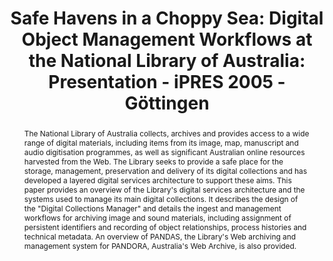 ---
abstract: 'The National Library of Australia collects, archives and provides access
  to a wide range of digital materials, including items from its image, map, manuscript
  and audio digitisation programmes, as well as significant Australian online resources
  harvested from the Web. The Library seeks to provide a safe place for the storage,
  management, preservation and delivery of its digital collections and has developed
  a layered digital services architecture to support these aims.

  This paper provides an overview of the Library''s digital services architecture
  and the systems used to manage its main digital collections. It describes the design
  of the "Digital Collections Manager" and details the ingest and management workflows
  for archiving image and sound materials, including assignment of persistent identifiers
  and recording of object relationships, process histories and technical metadata.
  An overview of PANDAS, the Library''s Web archiving and management system for PANDORA,
  Australia''s Web Archive, is also provided.'
creators:
- Gerard Clifton
date: null
document_url: https://services.phaidra.univie.ac.at/api/object/o:295038/download
grand_parent: iPRES
institutions: []
keywords:
- göttingen
landing_page_url: https://phaidra.univie.ac.at/o:295038
language: eng
layout: publication
license: CC BY-SA 3.0 AT
notes_url: null
parent: iPRES 2005
publication_type: paper
size: 764686
slides_url: null
source_name: iPRES
stream_url: null
title: 'Safe Havens in a Choppy Sea: Digital Object Management Workflows at the National
  Library of Australia: Presentation - iPRES 2005 - Göttingen'
year: 2005
---